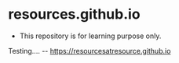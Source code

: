 # resources.github.io
- This repository is for learning purpose only.

Testing....
-- https://resourcesatresource.github.io

